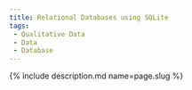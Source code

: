 ```yaml
---
title: Relational Databases using SQLite
tags:
 - Qualitative Data
 - Data
 - Database
---
```

{% include description.md name=page.slug %}
